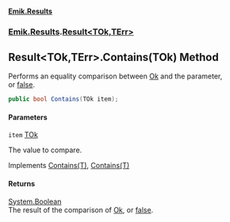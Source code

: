 #### [Emik.Results](index.md 'index')
### [Emik.Results](Emik.Results.md 'Emik.Results').[Result&lt;TOk,TErr&gt;](Result{TOk,TErr}.md 'Emik.Results.Result<TOk,TErr>')

## Result<TOk,TErr>.Contains(TOk) Method

Performs an equality comparison between [Ok](Result{TOk,TErr}.Ok.md 'Emik.Results.Result<TOk,TErr>.Ok') and the parameter,  
or [false](https://docs.microsoft.com/en-us/dotnet/csharp/language-reference/builtin-types/bool 'https://docs.microsoft.com/en-us/dotnet/csharp/language-reference/builtin-types/bool').

```csharp
public bool Contains(TOk item);
```
#### Parameters

<a name='Emik.Results.Result_TOk,TErr_.Contains(TOk).item'></a>

`item` [TOk](Result{TOk,TErr}.md#Emik.Results.Result_TOk,TErr_.TOk 'Emik.Results.Result<TOk,TErr>.TOk')

The value to compare.

Implements [Contains(T)](https://docs.microsoft.com/en-us/dotnet/api/System.Collections.Generic.IReadOnlySet-1.Contains#System_Collections_Generic_IReadOnlySet_1_Contains__0_ 'System.Collections.Generic.IReadOnlySet`1.Contains(`0)'), [Contains(T)](https://docs.microsoft.com/en-us/dotnet/api/System.Collections.Generic.ICollection-1.Contains#System_Collections_Generic_ICollection_1_Contains__0_ 'System.Collections.Generic.ICollection`1.Contains(`0)')

#### Returns
[System.Boolean](https://docs.microsoft.com/en-us/dotnet/api/System.Boolean 'System.Boolean')  
The result of the comparison of [Ok](Result{TOk,TErr}.Ok.md 'Emik.Results.Result<TOk,TErr>.Ok'), or [false](https://docs.microsoft.com/en-us/dotnet/csharp/language-reference/builtin-types/bool 'https://docs.microsoft.com/en-us/dotnet/csharp/language-reference/builtin-types/bool').